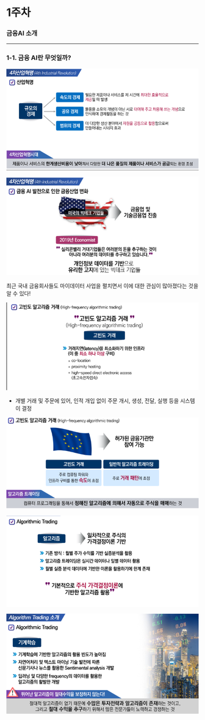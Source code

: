 # 1주차



### 금융AI 소개

<hr>

### 1-1. 금융 AI란 무엇일까?




![캡처](md-images/%EC%BA%A1%EC%B2%98-1639834399922.PNG)

![캡처](md-images/%EC%BA%A1%EC%B2%98-1639834432951.PNG)

최근 국내 금융회사들도 마이데이터 사업을 펼치면서 이에 대한 관심이 많아졌다는 것을 알 수 있다!

![캡처](md-images/%EC%BA%A1%EC%B2%98-1639837709959.PNG)

- 개별 거래 및 주문에 있어, 인적 개입 없이 주문 개시, 생성, 전달, 실행 등을 시스템이 결정

![캡처](md-images/%EC%BA%A1%EC%B2%98-1639837756316.PNG)

![캡처](md-images/%EC%BA%A1%EC%B2%98-1639837785400.PNG)

![캡처](md-images/%EC%BA%A1%EC%B2%98-1639837809961.PNG)


